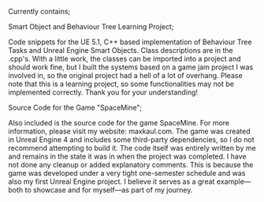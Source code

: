 Currently contains;


Smart Object and Behaviour Tree Learning Project;

Code snippets for the UE 5.1, C++ based implementation of Behaviour Tree Tasks and Unreal Engine Smart Objects. Class descriptions are in the .cpp's.
With a little work, the classes can be imported into a project and should work fine, but I built the systems based on a game jam project I was involved in, so the original project had a hell of a lot of overhang.
Please note that this is a learning project, so some functionalities may not be implemented correctly. Thank you for your understanding!

Source Code for the Game "SpaceMine";

Also included is the source code for the game SpaceMine. For more information, please visit my website: maxkaul.com.
The game was created in Unreal Engine 4 and includes some third-party dependencies, so I do not recommend attempting to build it.
The code itself was entirely written by me and remains in the state it was in when the project was completed. I have not done any cleanup or added explanatory comments. This is because the game was developed under a very tight one-semester schedule and was also my first Unreal Engine project. I believe it serves as a great example—both to showcase and for myself—as part of my journey.
